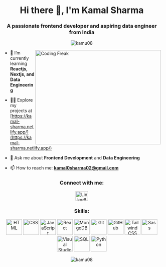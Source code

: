 <h1 align="center">Hi there 👋, I'm Kamal Sharma</h1>
<h3 align="center">A passionate frontend developer and aspiring data engineer from India</h3>

<p align="center"> <img src="https://komarev.com/ghpvc/?username=kamu08&label=Profile%20views&color=0e75b6&style=flat" alt="kamu08" /> </p>

<img align="right" src="https://cdn.dribbble.com/users/1059583/screenshots/4171367/coding-freak.gif" alt="Coding Freak" width="400" height="300">

- 🌱 I’m currently learning **Reactjs, Nextjs, and Data Engineering**

- 👨‍💻 Explore my projects at [https://kamal-sharma.netlify.app/](https://kamal-sharma.netlify.app/)

- 💬 Ask me about **Frontend Development** and **Data Engineering**

- 📫 How to reach me: **kamal0sharma02@gmail.com**

<h3 align="center">Connect with me:</h3>
<p align="center">
  <a href="https://www.linkedin.com/in/kamal-sharma-2a654a191/" target="_blank">
    <img src="https://raw.githubusercontent.com/rahuldkjain/github-profile-readme-generator/master/src/images/icons/Social/linked-in-alt.svg" alt="LinkedIn" height="30" width="40" />
  </a>
</p>

<h3 align="center">Skills:</h3>
<p align="center">
  <img src="https://github.com/Kamu08/Kamu08/assets/87929852/b0e8b7aa-6411-4802-bef4-520a7fb860f4" width="50" height="50" alt="HTML" title="HTML" />
  <img src="https://github.com/Kamu08/Kamu08/assets/87929852/9c15d07f-42de-432f-b052-b774f0e6fca2" width="50" height="50" alt="CSS" title="CSS" />
  <img src="https://github.com/Kamu08/Kamu08/assets/87929852/6e47088a-79b8-48c9-a9e1-248dc2bdac7c" width="50" height="50" alt="JavaScript" title="JavaScript" />
  <img src="https://github.com/Kamu08/Kamu08/assets/87929852/c9bbc723-ecf7-4a89-8e9e-c00656a76787" width="50" height="50" alt="React" title="React" />
  <img src="https://github.com/Kamu08/Kamu08/assets/87929852/dcb0ad65-59cc-4bb6-9d39-2ef595fa0de0" width="50" height="50" alt="MongoDB" title="MongoDB" />
  <img src="https://github.com/Kamu08/Kamu08/assets/87929852/e709c92b-760e-4659-8e72-e877d253b966" width="50" height="50" alt="Git" title="Git" />
  <img src="https://github.com/Kamu08/Kamu08/assets/87929852/8cebf4ae-40d5-4714-b6b5-ff2ec8640cd9" width="50" height="50" alt="GitHub" title="GitHub" />
  <img src="https://github.com/Kamu08/Kamu08/assets/87929852/0be9fc73-2773-4e47-bbd6-dabe165a27cd" width="50" height="50" alt="Tailwind CSS" title="Tailwind CSS" />
  <img src="https://github.com/Kamu08/Kamu08/assets/87929852/5d02abae-2f1a-47a5-a01b-ba6cb3a08b94" width="50" height="50" alt="Sass" title="Sass" />
  <img src="https://github.com/Kamu08/Kamu08/assets/87929852/23ded90d-61b5-4258-ac09-eb8d45165cae" width="50" height="50" alt="Visual Studio Code" title="Visual Studio Code" />
  <img src="https://github.com/Kamu08/Kamu08/assets/87929852/3f503ea8-3623-408a-b553-522abffd2e89" width="50" height="50" alt="SQL" title="SQL" />
  <img src="https://github.com/Kamu08/Kamu08/assets/87929852/8c5d6cf5-a70e-4fc6-8363-917eb66186c8" width="50" height="50" alt="Python" title="Python" />
</p>

<p align="center">
  <img src="https://github-readme-stats.vercel.app/api/top-langs?username=kamu08&show_icons=true&locale=en&layout=compact" alt="kamu08" />
</p>
